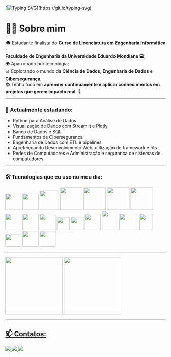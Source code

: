[![Typing SVG](https://readme-typing-svg.herokuapp.com?font=Fira+Code&pause=1000&color=00CC96&width=600&lines=👋+Olá!!+Eu+sou+Omar+Davide+Xavier!;🙌+Seja+Bem-Vindo(a)+ao+meu+Repositório.;👇+Role+um+pouco+mais+para+baixo!)](https://git.io/typing-svg)

<h1>👨‍💻 Sobre mim</h1>
<p>
  🎓 Estudante finalista do <strong>Curso de Licenciatura em Engenharia Informática </strong>;<br>
   <strong> Faculdade de Engenharia da Universidade Eduardo Mondlane 💻</strong>;<br>
  🌍 Apaixonado por tecnologia;<br>
  📊 Explorando o mundo da <strong>Ciência de Dados</strong>, <strong>Engenharia de Dados</strong> e <strong>Cibersegurança</strong>;<br>
  📚 Tenho foco em <strong>aprender continuamente e aplicar conhecimentos em projetos que gerem impacto real.</strong>  🚀  
</p>

---
### 🧠 Actualmente estudando:
- Python para Análise de Dados
- Visualização de Dados com Streamlit e Plotly
- Banco de Dados e SQL
- Fundamentos de Cibersegurança
- Engenharia de Dados com ETL e pipelines
- Aprefeiçoando Desenvolvimento Web, utilização de framework e IAs
- Redes de Computadores e Administração e segurança de sistemas de computadores

---
### 🛠️ Tecnologias que eu uso no meu dia:
<div style="display: inline_Block" >
  <img src="https://cdn.jsdelivr.net/gh/devicons/devicon@latest/icons/python/python-original-wordmark.svg" width="50" height="50"/>
  <img src="https://cdn.jsdelivr.net/gh/devicons/devicon@latest/icons/jupyter/jupyter-original-wordmark.svg" width="50" height="50"/>
  <img src="https://cdn.jsdelivr.net/gh/devicons/devicon@latest/icons/pandas/pandas-original-wordmark.svg" width="60" height="60"/>
  <img src="https://cdn.jsdelivr.net/gh/devicons/devicon@latest/icons/numpy/numpy-plain-wordmark.svg" width="70" height="70"/>
  <img src="https://cdn.jsdelivr.net/gh/devicons/devicon@latest/icons/plotly/plotly-original-wordmark.svg" width="70" height="70"/>
  <img src="https://cdn.jsdelivr.net/gh/devicons/devicon@latest/icons/streamlit/streamlit-plain-wordmark.svg" width="70" height="70"/>
  <img src="https://cdn.jsdelivr.net/gh/devicons/devicon@latest/icons/mysql/mysql-original-wordmark.svg" width="70" height="70"/>
  <img src="https://cdn.jsdelivr.net/gh/devicons/devicon@latest/icons/postgresql/postgresql-original.svg" width="50" height="50" />
  <img src="https://cdn.jsdelivr.net/gh/devicons/devicon@latest/icons/mongodb/mongodb-plain-wordmark.svg" width="50" height="50" />
  <img src="https://cdn.jsdelivr.net/gh/devicons/devicon@latest/icons/sqlite/sqlite-original-wordmark.svg" width="50" height="50"/>    
  <img src="https://cdn.jsdelivr.net/gh/devicons/devicon@latest/icons/git/git-original.svg" width="40" height="40"/>
  <img src="https://cdn.jsdelivr.net/gh/devicons/devicon@latest/icons/github/github-original.svg" width="40" height="40"/>
  <img src="https://cdn.jsdelivr.net/gh/devicons/devicon@latest/icons/java/java-original.svg" width="50" height="50"/>
  <img src="https://cdn.jsdelivr.net/gh/devicons/devicon@latest/icons/html5/html5-original.svg" width="50" height="60"/>
  <img src="https://cdn.jsdelivr.net/gh/devicons/devicon@latest/icons/cplusplus/cplusplus-original.svg" width="60" height="50"/>
  <img src="https://cdn.jsdelivr.net/gh/devicons/devicon@latest/icons/css3/css3-original.svg" width="40" height="50"/>
  <img src="https://cdn.jsdelivr.net/gh/devicons/devicon@latest/icons/javascript/javascript-plain.svg" width="50" height="40/>
  <img src="https://cdn.jsdelivr.net/gh/devicons/devicon@latest/icons/cplusplus/cplusplus-original.svg" width="50" height="55"/>
  <img src="https://cdn.jsdelivr.net/gh/devicons/devicon@latest/icons/vscode/vscode-original.svg" width="50" height="50/>
  <img src="https://cdn.jsdelivr.net/gh/devicons/devicon@latest/icons/intellij/intellij-original.svg" width="50" height="60"/> 
  <img src="https://cdn.jsdelivr.net/gh/devicons/devicon@latest/icons/php/php-original.svg" width="50" height="50"/>
</div>

---
<div>
  <a href="https://github.com/OmarDavideXavier">
  <img loading="lazy" height="180em" src="https://github-readme-stats.vercel.app/api?username=OmarDavideXavier&show_icons=true&theme=dracula&include_all_commits=true&count_private=true"/>
  <img loading="lazy" height="180em" src="https://github-readme-stats.vercel.app/api/top-langs/?username=OmarDavideXavier&layout=compact&langs_count=7&theme=dracula"/>
</div>

---
## 📫 Contatos:
<div>
   <a href="https://wa.me/258873801473" target="_blank">
    <img loading="lazy" src="https://img.shields.io/badge/WhatsApp-25D366?style=for-the-badge&logo=whatsapp&logoColor=white">
  </a>  
  <a href="https://omardavidexavier@gmail.com/" target="_blank">
    <img loading="lazy" src="https://img.shields.io/badge/Gmail-D14836?style=for-the-badge&logo=gmail&logoColor=white">
  </a>  
  <a href="www.linkedin.com/in/omar-davide-xavier-8128ab273" target="_blank">
    <img loading="lazy" src="https://img.shields.io/badge/LinkedIn-0077B5?style=for-the-badge&logo=linkedin&logoColor=white">
  </a>   
</div>


